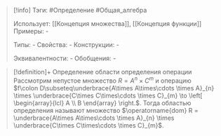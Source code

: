 > [!info]
> Тэги: #Определение #Общая_алгебра 
> 
> Использует: [[Концепция множества]], [[Концепция функции]]
> Примеры: *-*
> 
> Типы: *-*
> Свойства: *-*
> Конструкции: *-*
> 
> Эквивалентности: *-*
> Обобщения: *-*

> [!definition]+ Определение области определения операции
> Рассмотрим непустое множество $R = A^n \times C^m$ и операцию $f\colon D\subseteq\underbrace{A\times A\times\cdots \times A}_{n} \times \underbrace{C\times C\times\cdots \times C}_{m} \to \left[ \begin{array}{lcl} A \\ B \end{array} \right.$. Тогда областью определения называют множество $\operatorname{dom} R = \underbrace{A\times A\times\cdots \times A}_{n} \times \underbrace{C\times C\times\cdots \times C}_{m}$.
